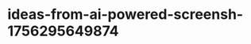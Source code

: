# ideas-from-ai-powered-screensh-1756295649874
```json [ { "title": "مساعد الترجمة الفورية للصور", "description": "أداة تستخدم الذكاء الاصطناعي لتحويل النصوص في الصور إلى نصوص قابلة للترجمة الفورية إلى لغات مختلفة.", "mvp_plan": "استخدام مكتبة OCR لاستخراج النصوص من الصور، ثم دمج واجهة API للترجمة مثل Google Translate. إنشاء واجهة بسيطة لتحميل الصور وعرض النص المترجم." }, { "title": "منظم ال...
